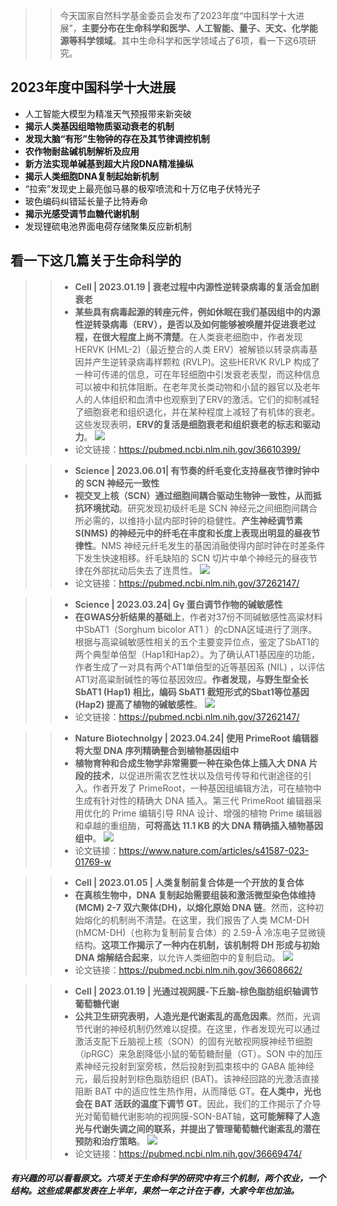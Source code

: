 >> 今天国家自然科学基金委员会发布了2023年度“中国科学十大进展”，**主要分布在生命科学和医学、人工智能、量子、天文、化学能源等科学领域**。其中生命科学和医学领域占了6项，看一下这6项研究。

## 2023年度中国科学十大进展
- 人工智能大模型为精准天气预报带来新突破
- **揭示人类基因组暗物质驱动衰老的机制**
- **发现大脑“有形”生物钟的存在及其节律调控机制**
- **农作物耐盐碱机制解析及应用**
- **新方法实现单碱基到超大片段DNA精准操纵**
- **揭示人类细胞DNA复制起始新机制**
- “拉索”发现史上最亮伽马暴的极窄喷流和十万亿电子伏特光子
- 玻色编码纠错延长量子比特寿命
- **揭示光感受调节血糖代谢机制**
- 发现锂硫电池界面电荷存储聚集反应新机制

## 看一下这几篇关于生命科学的

>> - **Cell | 2023.01.19 | 衰老过程中内源性逆转录病毒的复活会加剧衰老**
>> - **某些具有病毒起源的转座元件，例如休眠在我们基因组中的内源性逆转录病毒（ERV），是否以及如何能够被唤醒并促进衰老过程，在很大程度上尚不清楚**。在人类衰老细胞中，作者发现 HERVK (HML-2)（最近整合的人类 ERV）被解锁以转录病毒基因并产生逆转录病毒样颗粒 (RVLP)。这些HERVK RVLP 构成了一种可传递的信息，可在年轻细胞中引发衰老表型，而这种信息可以被中和抗体阻断。在老年灵长类动物和小鼠的器官以及老年人的人体组织和血清中也观察到了ERV的激活。它们的抑制减轻了细胞衰老和组织退化，并在某种程度上减轻了有机体的衰老。这些发现表明，**ERV的复活是细胞衰老和组织衰老的标志和驱动力**。
>> ![](https://files.mdnice.com/user/23696/82ddb66c-c711-430f-a1ac-447d7a964fb2.png)
>> - 论文链接：https://pubmed.ncbi.nlm.nih.gov/36610399/

>> - **Science | 2023.06.01| 有节奏的纤毛变化支持昼夜节律时钟中的 SCN 神经元一致性**
>> - **视交叉上核（SCN）通过细胞间耦合驱动生物钟一致性，从而抵抗环境扰动**。研究发现初级纤毛是 SCN 神经元之间细胞间耦合所必需的，以维持小鼠内部时钟的稳健性。**产生神经调节素 S(NMS) 的神经元中的纤毛在丰度和长度上表现出明显的昼夜节律性**。NMS 神经元纤毛发生的基因消融使得内部时钟在时差条件下发生快速相移。纤毛缺陷的 SCN 切片中单个神经元的昼夜节律在外部扰动后失去了连贯性。
>> ![](https://files.mdnice.com/user/23696/7fdc9f7e-f944-4741-82a4-519abd500af0.png)
>> - 论文链接：https://pubmed.ncbi.nlm.nih.gov/37262147/

>> - **Science | 2023.03.24| Gγ 蛋白调节作物的碱敏感性**
>> - **在GWAS分析结果的基础上**，作者对37份不同碱敏感性高粱材料中SbAT1（Sorghum bicolor AT1 ）的cDNA区域进行了测序。根据与高粱碱敏感性相关的五个主要变异位点，鉴定了SbAT1的两个典型单倍型（Hap1和Hap2）。为了确认AT1基因座的功能，作者生成了一对具有两个AT1单倍型的近等基因系 (NIL) ，以评估AT1对高粱耐碱性的等位基因效应。**作者发现，与野生型全长SbAT1 (Hap1) 相比，编码 SbAT1 截短形式的Sbat1等位基因(Hap2) 提高了植物的碱敏感性**。
>> ![](https://files.mdnice.com/user/23696/34376de6-fba8-48b8-958d-6371a035edd9.png)
>> - 论文链接：https://pubmed.ncbi.nlm.nih.gov/37262147/

>> - **Nature Biotechnolgy | 2023.04.24| 使用 PrimeRoot 编辑器将大型 DNA 序列精确整合到植物基因组中**
>> - **植物育种和合成生物学非常需要一种在染色体上插入大 DNA 片段的技术**，以促进所需农艺性状以及信号传导和代谢途径的引入。作者开发了 PrimeRoot，一种基因组编辑方法，可在植物中生成有针对性的精确大 DNA 插入。第三代 PrimeRoot 编辑器采用优化的 Prime 编辑引导 RNA 设计、增强的植物 Prime 编辑器和卓越的重组酶，**可将高达 11.1 KB 的大 DNA 精确插入植物基因组中**。
>>![](https://files.mdnice.com/user/23696/64f24b1d-990e-4b2a-9fb6-59124c989c10.png)
>> - 论文链接：https://www.nature.com/articles/s41587-023-01769-w

>> - **Cell | 2023.01.05 | 人类复制前复合体是一个开放的复合体**
>> - **在真核生物中，DNA 复制起始需要组装和激活微型染色体维持 (MCM) 2-7 双六聚体(DH)，以熔化原始 DNA 链**。然而，这种初始熔化的机制尚不清楚。在这里，我们报告了人类 MCM-DH (hMCM-DH)（也称为复制前复合体）的 2.59-Å 冷冻电子显微镜结构。**这项工作揭示了一种内在机制，该机制将 DH 形成与初始 DNA 熔解结合起来**，以允许人类细胞中的复制启动。
>> ![](https://files.mdnice.com/user/23696/ce7cfb23-183a-44e3-8c24-344f1b82c9a1.png)
>> - 论文链接：https://pubmed.ncbi.nlm.nih.gov/36608662/

>> - **Cell | 2023.01.19 | 光通过视网膜-下丘脑-棕色脂肪组织轴调节葡萄糖代谢**
>> - **公共卫生研究表明，人造光是代谢紊乱的高危因素**。然而，光调节代谢的神经机制仍然难以捉摸。在这里，作者发现光可以通过激活支配下丘脑视上核（SON）的固有光敏视网膜神经节细胞（ipRGC）来急剧降低小鼠的葡萄糖耐量（GT）。SON 中的加压素神经元投射到室旁核，然后投射到孤束核中的 GABA 能神经元，最后投射到棕色脂肪组织 (BAT)。该神经回路的光激活直接阻断 BAT 中的适应性生热作用，从而降低 GT。**在人类中，光也会在 BAT 活跃的温度下调节 GT**。因此，我们的工作揭示了介导光对葡萄糖代谢影响的视网膜-SON-BAT轴，**这可能解释了人造光与代谢失调之间的联系，并提出了管理葡萄糖代谢紊乱的潜在预防和治疗策略**。
>> ![](https://files.mdnice.com/user/23696/d7fbcc6f-42a0-4159-b1ab-981ad7c6826e.png)
>> - 论文链接：https://pubmed.ncbi.nlm.nih.gov/36669474/

##### 有兴趣的可以看看原文。六项关于生命科学的研究中有三个机制，两个农业，一个结构。这些成果都发表在上半年，果然一年之计在于春，大家今年也加油。
